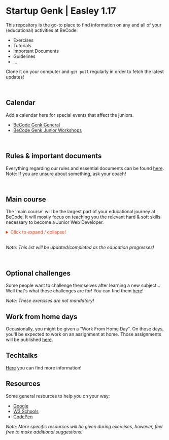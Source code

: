 # Startup **Genk** | **Easley 1.17**

This repository is the go-to place to find information on any and all of your (educational) activities at BeCode:

* Exercises
* Tutorials
* Important Documents
* Guidelines
* ...

Clone it on your computer and `git pull` regularly in order to fetch the latest updates!

<br>

## Calendar

Add a calendar here for special events that affect the juniors.
- [BeCode Genk General](https://calendar.google.com/calendar?cid=YmVjb2RlLm9yZ19pNmpoNnYxMWMycWVjcnZoampwYmgxN29jNEBncm91cC5jYWxlbmRhci5nb29nbGUuY29t)
- [BeCode Genk Junior Workshops](https://calendar.google.com/calendar?cid=YmVjb2RlLm9yZ183bzJnc3ZlZG52aWRzYnB0Z24xM3MwNzVmZ0Bncm91cC5jYWxlbmRhci5nb29nbGUuY29t)

<br>

## Rules & important documents

Everything regarding our rules and essential documents can be found [here](./4.important).  
Note: If you are unsure about something, ask your coach!

<br>

## Main course

The 'main course' will be the largest part of your educational journey at BeCode. It will mostly focus on teaching you the relevant hard & soft skills necessary to become a Junior Web Developer.

<details>
<summary style='color:#f03c15'>Click to expand / collapse!</summary>

1. [Setup](./1.main-course/1.setup)
    * [Google](./1.main-course/1.setup/2.google/README.md)
    * [Terminal](./1.main-course/1.setup/3.terminal/README.md)
    * [Markdown](./1.main-course/1.setup/4.markdown/README.md)
    * [Git](./1.main-course/1.setup/5.git/README.md)
2. [Markup](./1.main-course/2.markup)
    * [HTML](./1.main-course/2.markup/2.html/README.md)
    * [CSS](./1.main-course/2.markup/3.css/README.md)
    * [Sass](./1.main-course/2.markup/4.sass/README.md)
    * [Project Markup](./1.main-course/2.markup/5.project-markup/README.md)
3. [Front-End](./1.main-course/3.front-end)
    * [JavaScript](./1.main-course/3.front-end/1.javascript)
        * [Variables](./1.main-course/3.front-end/1.javascript/1.variables/README.md)
        * [Conditions](./1.main-course/3.front-end/1.javascript/2.conditions/README.md)
        * [Loops](./1.main-course/3.front-end/1.javascript/3.loops/README.md)
        * [DOM](./1.main-course/3.front-end/1.javascript/4.dom/README.md)
        * [Functions](./1.main-course/3.front-end/1.javascript/5.functions/README.md)
        * [Arrays](./1.main-course/3.front-end/1.javascript/6.arrays/README.md)
        * [Objects](./1.main-course/3.front-end/1.javascript/7.objects/README.md)
    *[Bootstrap](./1.main-course/3.front-end/2.bootstrap/README.md)
4. [Back-end](./1.main-course/4.back-end)
    * [PHP](./1.main-course/4.back-end/1.php)
    * [C#](./1.main-course/4.back-end/2.c#)
    * [.NET](./1.main-course/4.back-end/3..net)
5. [Specialization](./1.main-course/5.specialization)
    * [Js-Framework](./1.main-course/5.specialization/1.js-framework)
    * [PHP-Framework](./1.main-course/5.specialization/2.php-framework)
    * [Node.js](./1.main-course/5.specialization/3.node.js)
    * [python](./1.main-course/5.specialization/4.python)
    * [JQuery](./1.main-course/5.specialization/5.jquery)
    * [VUE.js](./1.main-course/5.specialization/6.vue)
</details>

<br>

*Note: This list will be updated/completed as the education progresses!*

<br>

## Optional challenges

Some people want to challenge themselves after learning a new subject... Well that's what these challenges are for!
You can find them [here](./2.optional-challenges)!

*Note: These exercises are not mandatory!*


## Work from home days

Occasionally, you might be given a "Work From Home Day". On those days, you'll be expected to work on an assignment at home. Those assignments will be published [here](./1.main-course/6.work-from-home).

## Techtalks

[Here](./3.techtalks) you can find more information!

## Resources

Some general resources to help you on your way:

* [Google](https://www.google.com/)
* [W3 Schools](https://www.w3schools.com/)
* [CodePen](https://codepen.io/)

*Note: More specific resources will be given during exercises, however, feel free to make additional suggestions!*
